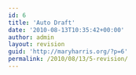 ```yaml
---
id: 6
title: 'Auto Draft'
date: '2010-08-13T10:35:42+00:00'
author: admin
layout: revision
guid: 'http://maryharris.org/?p=6'
permalink: /2010/08/13/5-revision/
---
```


